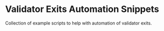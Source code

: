 # Validator Exits Automation Snippets

Collection of example scripts to help with automation of validator exits.
